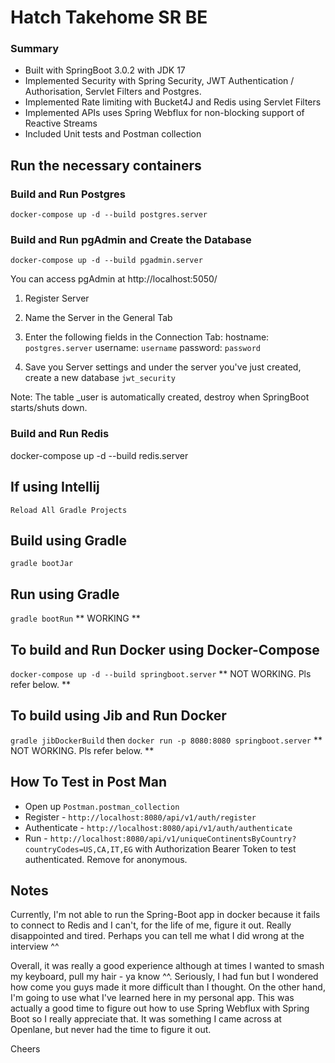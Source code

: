 # Hatch Takehome SR BE

### Summary
- Built with SpringBoot 3.0.2 with JDK 17
- Implemented Security with Spring Security, JWT Authentication / Authorisation, Servlet Filters and Postgres.
- Implemented Rate limiting with Bucket4J and Redis using Servlet Filters
- Implemented APIs uses Spring Webflux for non-blocking support of Reactive Streams
- Included Unit tests and Postman collection


## Run the necessary containers

### Build and Run Postgres

`docker-compose up -d --build postgres.server`

### Build and Run pgAdmin and Create the Database

`docker-compose up -d --build pgadmin.server`

You can access pgAdmin at http://localhost:5050/

1. Register Server

2. Name the Server in the General Tab

3. Enter the following fields in the Connection Tab:
hostname: `postgres.server`
username: `username`
password: `password`

4. Save you Server settings and under the server you've just created, create a new database `jwt_security`

Note: The table _user is automatically created, destroy when SpringBoot starts/shuts down.

### Build and Run Redis

docker-compose up -d --build redis.server


## If using Intellij
`Reload All Gradle Projects`

## Build using Gradle

`gradle bootJar`

## Run using Gradle

`gradle bootRun`  ** WORKING **

## To build and Run Docker using Docker-Compose

`docker-compose up -d --build springboot.server`  ** NOT WORKING. Pls refer below. **

## To build using Jib and Run Docker

`gradle jibDockerBuild` then `docker run -p 8080:8080 springboot.server` ** NOT WORKING. Pls refer below. **

## How To Test in Post Man
- Open up `Postman.postman_collection`
- Register - `http://localhost:8080/api/v1/auth/register`
- Authenticate - `http://localhost:8080/api/v1/auth/authenticate`
- Run - `http://localhost:8080/api/v1/uniqueContinentsByCountry?countryCodes=US,CA,IT,EG` with Authorization Bearer Token to test authenticated. Remove for anonymous.

## Notes
Currently, I'm not able to run the Spring-Boot app in docker because it fails to connect to Redis and I can't, for the life of me, figure it out. Really disappointed and tired. Perhaps you can tell me what I did wrong at the interview ^^

Overall, it was really a good experience although at times I wanted to smash my keyboard, pull my hair - ya know ^^. Seriously, I had fun but I wondered how come you guys made it more difficult than I thought. On the other hand, I'm going to use what I've learned here in my personal app. This was actually a good time to figure out how to use Spring Webflux with Spring Boot so I really appreciate that. It was something I came across at Openlane, but never had the time to figure it out.

Cheers

